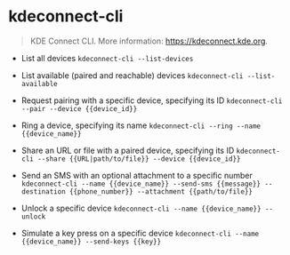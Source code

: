 # kdeconnect-cli
> KDE Connect CLI.
> More information: <https://kdeconnect.kde.org>.

- List all devices
`kdeconnect-cli --list-devices`

- List available (paired and reachable) devices
`kdeconnect-cli --list-available`

- Request pairing with a specific device, specifying its ID
`kdeconnect-cli --pair --device {{device_id}}`

- Ring a device, specifying its name
`kdeconnect-cli --ring --name {{device_name}}`

- Share an URL or file with a paired device, specifying its ID
`kdeconnect-cli --share {{URL|path/to/file}} --device {{device_id}}`

- Send an SMS with an optional attachment to a specific number
`kdeconnect-cli --name {{device_name}} --send-sms {{message}} --destination {{phone_number}} --attachment {{path/to/file}}`

- Unlock a specific device
`kdeconnect-cli --name {{device_name}} --unlock`

- Simulate a key press on a specific device
`kdeconnect-cli --name {{device_name}} --send-keys {{key}}`
